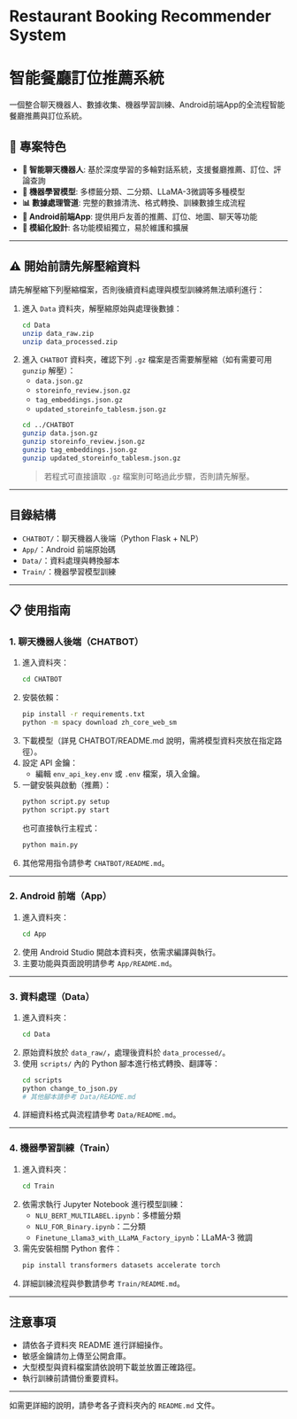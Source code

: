 # Restaurant Booking Recommender System
# 智能餐廳訂位推薦系統

一個整合聊天機器人、數據收集、機器學習訓練、Android前端App的全流程智能餐廳推薦與訂位系統。

## 🌟 專案特色

- **🤖 智能聊天機器人**: 基於深度學習的多輪對話系統，支援餐廳推薦、訂位、評論查詢
- **🧠 機器學習模型**: 多標籤分類、二分類、LLaMA-3微調等多種模型
- **📊 數據處理管道**: 完整的數據清洗、格式轉換、訓練數據生成流程
- **📱 Android前端App**: 提供用戶友善的推薦、訂位、地圖、聊天等功能
- **🔧 模組化設計**: 各功能模組獨立，易於維護和擴展

---

## ⚠️ 開始前請先解壓縮資料

請先解壓縮下列壓縮檔案，否則後續資料處理與模型訓練將無法順利進行：

1. 進入 `Data` 資料夾，解壓縮原始與處理後數據：
   ```bash
   cd Data
   unzip data_raw.zip
   unzip data_processed.zip
   ```
2. 進入 `CHATBOT` 資料夾，確認下列 `.gz` 檔案是否需要解壓縮（如有需要可用 `gunzip` 解壓）：
   - `data.json.gz`
   - `storeinfo_review.json.gz`
   - `tag_embeddings.json.gz`
   - `updated_storeinfo_tablesm.json.gz`
   ```bash
   cd ../CHATBOT
   gunzip data.json.gz
   gunzip storeinfo_review.json.gz
   gunzip tag_embeddings.json.gz
   gunzip updated_storeinfo_tablesm.json.gz
   ```
   > 若程式可直接讀取 `.gz` 檔案則可略過此步驟，否則請先解壓。

---

## 目錄結構

- `CHATBOT/`：聊天機器人後端（Python Flask + NLP）
- `App/`：Android 前端原始碼
- `Data/`：資料處理與轉換腳本
- `Train/`：機器學習模型訓練

---



## 📋 使用指南

### 1. 聊天機器人後端（CHATBOT）

1. 進入資料夾：
   ```bash
   cd CHATBOT
   ```
2. 安裝依賴：
   ```bash
   pip install -r requirements.txt
   python -m spacy download zh_core_web_sm
   ```
3. 下載模型（詳見 CHATBOT/README.md 說明，需將模型資料夾放在指定路徑）。
4. 設定 API 金鑰：
   - 編輯 `env_api_key.env` 或 `.env` 檔案，填入金鑰。
5. 一鍵安裝與啟動（推薦）：
   ```bash
   python script.py setup
   python script.py start
   ```
   也可直接執行主程式：
   ```bash
   python main.py
   ```
6. 其他常用指令請參考 `CHATBOT/README.md`。

---

### 2. Android 前端（App）

1. 進入資料夾：
   ```bash
   cd App
   ```
2. 使用 Android Studio 開啟本資料夾，依需求編譯與執行。
3. 主要功能與頁面說明請參考 `App/README.md`。

---

### 3. 資料處理（Data）

1. 進入資料夾：
   ```bash
   cd Data
   ```
2. 原始資料放於 `data_raw/`，處理後資料於 `data_processed/`。
3. 使用 `scripts/` 內的 Python 腳本進行格式轉換、翻譯等：
   ```bash
   cd scripts
   python change_to_json.py
   # 其他腳本請參考 Data/README.md
   ```
4. 詳細資料格式與流程請參考 `Data/README.md`。

---

### 4. 機器學習訓練（Train）

1. 進入資料夾：
   ```bash
   cd Train
   ```
2. 依需求執行 Jupyter Notebook 進行模型訓練：
   - `NLU_BERT_MULTILABEL.ipynb`：多標籤分類
   - `NLU_FOR_Binary.ipynb`：二分類
   - `Finetune_Llama3_with_LLaMA_Factory_ipynb`：LLaMA-3 微調
3. 需先安裝相關 Python 套件：
   ```bash
   pip install transformers datasets accelerate torch
   ```
4. 詳細訓練流程與參數請參考 `Train/README.md`。

---

## 注意事項

- 請依各子資料夾 README 進行詳細操作。
- 敏感金鑰請勿上傳至公開倉庫。
- 大型模型與資料檔案請依說明下載並放置正確路徑。
- 執行訓練前請備份重要資料。

---

如需更詳細的說明，請參考各子資料夾內的 `README.md` 文件。
